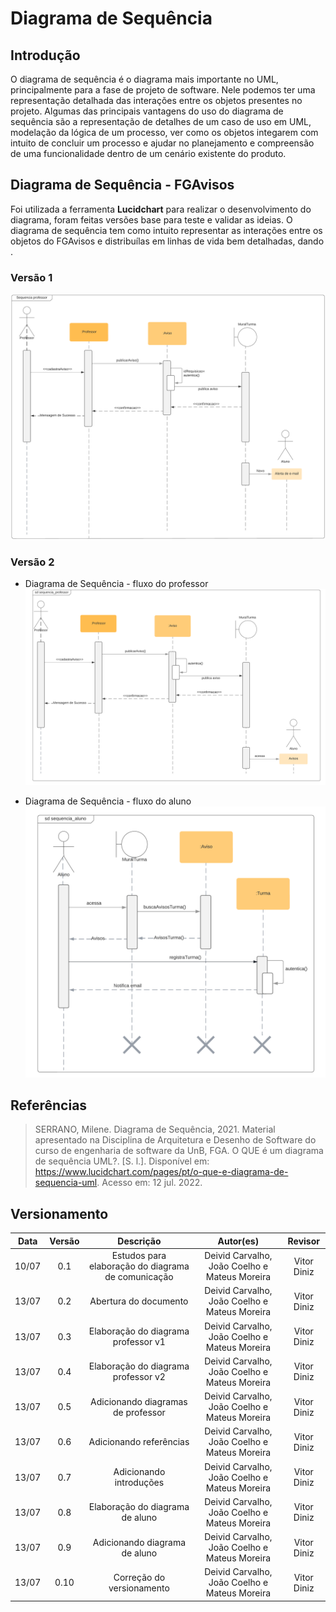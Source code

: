 # Diagrama de Sequência

## Introdução

O diagrama de sequência é o diagrama mais importante no UML, principalmente para a fase de projeto de software. Nele podemos ter uma representação detalhada das interações entre os objetos presentes no projeto.
Algumas das principais vantagens do uso do diagrama de sequência são a representação de detalhes de um caso de uso em UML, modelação da lógica de um processo, ver como os objetos integarem com intuito de concluir um processo e ajudar no planejamento e compreensão de uma funcionalidade dentro de um cenário existente do produto.

## Diagrama de Sequência - FGAvisos

Foi utilizada a ferramenta **Lucidchart** para realizar o desenvolvimento do diagrama, foram feitas versões base para teste e validar as ideias.
O diagrama de sequência tem como intuito representar as interações entre os objetos do FGAvisos e distribuílas em linhas de vida bem detalhadas, dando .

### Versão 1

![Diagrama de Sequência - Sequência professor v1](../assets/img/Diagrama_Sequencia_Professorv1.png)

### Versão 2

- Diagrama de Sequência - fluxo do professor
  ![Diagrama de Sequência - Sequência professor v2](../assets/img/Diagrama_Sequencia_Professorv2.png)

- Diagrama de Sequência - fluxo do aluno
  ![Diagrama de Sequência - Sequência aluno v2](../assets/img/Diagrama_Sequencia_Aluno.png)

## Referências

> SERRANO, Milene. Diagrama de Sequência, 2021. Material apresentado na Disciplina de Arquitetura e Desenho de Software do curso de engenharia de software da UnB, FGA.
> O QUE é um diagrama de sequência UML?. [S. l.]. Disponível em: https://www.lucidchart.com/pages/pt/o-que-e-diagrama-de-sequencia-uml. Acesso em: 12 jul. 2022.

## Versionamento

| Data  | Versão |                     Descrição                      |                   Autor(es)                   | Revisor |
| :---: | :----: | :------------------------------------------------: | :-------------------------------------------: | :-----: |
| 10/07 |  0.1   | Estudos para elaboração do diagrama de comunicação | Deivid Carvalho, João Coelho e Mateus Moreira |    Vitor Diniz     |
| 13/07 |  0.2   |               Abertura do documento                | Deivid Carvalho, João Coelho e Mateus Moreira |    Vitor Diniz     |
| 13/07 |  0.3   |        Elaboração do diagrama professor v1         | Deivid Carvalho, João Coelho e Mateus Moreira |    Vitor Diniz     |
| 13/07 |  0.4   |        Elaboração do diagrama professor v2         | Deivid Carvalho, João Coelho e Mateus Moreira |    Vitor Diniz     |
| 13/07 |  0.5   |         Adicionando diagramas de professor         | Deivid Carvalho, João Coelho e Mateus Moreira |    Vitor Diniz     |
| 13/07 |  0.6   |              Adicionando referências               | Deivid Carvalho, João Coelho e Mateus Moreira |    Vitor Diniz     |
| 13/07 |  0.7   |              Adicionando introduções               | Deivid Carvalho, João Coelho e Mateus Moreira |    Vitor Diniz     |
| 13/07 |  0.8   |          Elaboração do diagrama de aluno           | Deivid Carvalho, João Coelho e Mateus Moreira |    Vitor Diniz     |
| 13/07 |  0.9   |           Adicionando diagrama de aluno            | Deivid Carvalho, João Coelho e Mateus Moreira |    Vitor Diniz     |
| 13/07 |  0.10  |             Correção do versionamento              | Deivid Carvalho, João Coelho e Mateus Moreira |    Vitor Diniz     |
